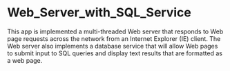 # Web_Server_with_SQL_Service

This app is implemented a multi-threaded Web server that responds to
Web page requests across the network from an Internet Explorer (IE) client.
The Web server also implements a database service that will allow Web
pages to submit input to SQL queries and display text results that are formatted
as a web page.
